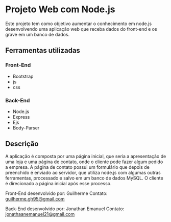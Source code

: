 # Projeto Web com Node.js

Este projeto tem como objetivo aumentar o conhecimento em node.js desenvolvendo uma aplicação web que receba dados do front-end e os grave em um banco de dados.

## Ferramentas utilizadas
### Front-End
  - Bootstrap
  - js
  - css

### Back-End
  - Node.js
  - Express
  - Ejs
  - Body-Parser
 

## Descrição
A aplicação é composta por uma página inicial, que seria a apresentação de uma loja e uma página de contato, onde o cliente pode fazer algum pedido a empresa. A página de contato possui um formulário que depois de preenchido é enviado ao servidor, que utiliza node.js com algumas outras ferramentas, processado e salvo em um banco de dados MySQL. O cliente é direcionado a página inicial após esse processo.

Front-End desenvolvido por: Guilherme
Contato: guilherme.gh95@gmail.com

Back-End desenvolvido por: Jonathan Emanuel
Contato: jonathaanemanuel21@gmail.com
